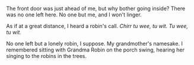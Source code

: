 The front door was just ahead of me, but why bother going inside? There was no one left here. No one but me, and I won't linger.

As if at a great distance, I heard a robin's call. *Chirr tu wee, tu wit. Tu wee, tu wit.*

No one left but a lonely robin, I suppose. My grandmother's namesake. I remembered sitting with Grandma Robin on the porch swing, hearing her singing to the robins in the trees. 